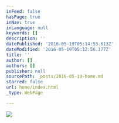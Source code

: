 ```yaml
---
inFeed: false
hasPage: true
inNav: true
inLanguage: null
keywords: []
description: ''
datePublished: '2016-05-19T05:14:53.613Z'
dateModified: '2016-05-19T05:12:56.177Z'
title: ''
author: []
authors: []
publisher: null
sourcePath: _posts/2016-05-19-home.md
starred: false
url: home/index.html
_type: WebPage

---
```

![](https://the-grid-user-content.s3-us-west-2.amazonaws.com/ad9f95f4-2ee4-4ea1-b42f-fcc957d001c3.jpg)